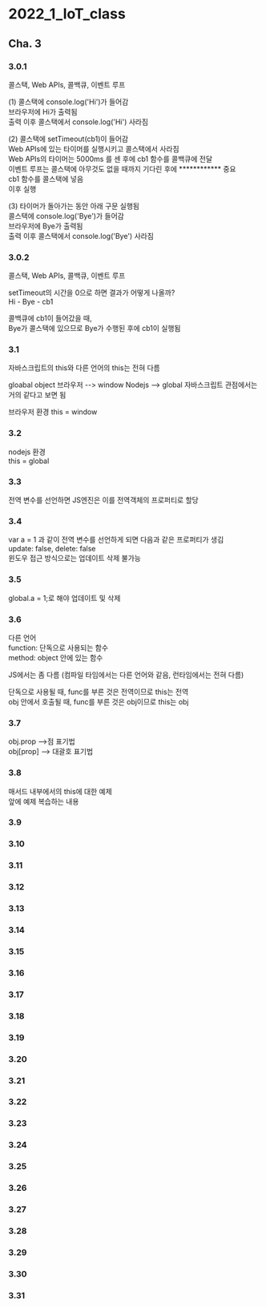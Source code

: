 # 2022_1_IoT_class

## Cha. 3

### 3.0.1
콜스택, Web APIs, 콜백큐, 이벤트 루프  

(1)
콜스택에 console.log('Hi')가 들어감  
브라우저에 Hi가 출력됨  
출력 이후 콜스택에서 console.log('Hi') 사라짐  

(2)
콜스택에 setTimeout(cb1)이 들어감  
Web APIs에 있는 타이머를 실행시키고 콜스택에서 사라짐  
Web APIs의 타이머는 5000ms 를 센 후에 cb1 함수를 콜백큐에 전달  
이벤트 루프는 콜스택에 아무것도 없을 때까지 기다린 후에  ************ 중요  
cb1 함수를 콜스택에 넣음  
이후 실행  

(3)
타이머가 돌아가는 동안 아래 구문 실행됨  
콜스택에 console.log('Bye')가 들어감  
브라우저에 Bye가 출력됨  
출력 이후 콜스택에서 console.log('Bye') 사라짐  

### 3.0.2
콜스택, Web APIs, 콜백큐, 이벤트 루프  

setTimeout의 시간을 0으로 하면 결과가 어떻게 나올까?  
Hi - Bye - cb1  

콜백큐에 cb1이 들어갔을 때,   
Bye가 콜스택에 있으므로 Bye가 수행된 후에 cb1이 실행됨  

### 3.1
자바스크립트의 this와 다른 언어의 this는 전혀 다름 

gloabal object
브라우저 --> window
Nodejs  --> global
자바스크립트 관점에서는 거의 같다고 보면 됨

브라우저 환경
this = window

### 3.2 
nodejs 환경  
this = global

### 3.3
전역 변수를 선언하면 JS엔진은 이를 전역객체의 프로퍼티로 할당

### 3.4
var a = 1 과 같이 전역 변수를 선언하게 되면 다음과 같은 프로퍼티가 생김  
update: false, delete: false  
윈도우  접근 방식으로는 업데이트 삭제 불가능  

### 3.5
global.a = 1;로 해야 업데이트 및 삭제

### 3.6
다른 언어  
function: 단독으로 사용되는 함수  
method:   object 안에 있는 함수  
 
JS에서는 좀 다름 (컴파일 타임에서는 다른 언어와 같음, 런타임에서는 전혀 다름)  

단독으로 사용될 때, func를 부른 것은 전역이므로 this는 전역  
obj 안에서 호출될 때, func를 부른 것은 obj이므로 this는 obj   

### 3.7
obj.prop -->점 표기법  
obj[prop] --> 대괄호 표기법

### 3.8
매서드 내부에서의 this에 대한 예제  
앞에 예제 복습하는 내용

### 3.9


### 3.10
 

### 3.11


### 3.12


### 3.13


### 3.14


### 3.15


### 3.16


### 3.17


### 3.18


### 3.19


### 3.20


### 3.21


### 3.22

### 3.23

### 3.24

### 3.25

### 3.26

### 3.27

### 3.28

### 3.29

### 3.30

### 3.31


